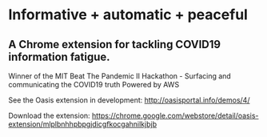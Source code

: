 # Informative + automatic + peaceful

## A Chrome extension for tackling COVID19 information fatigue. 
Winner of the MIT Beat The Pandemic II Hackathon - Surfacing and communicating the COVID19 truth
Powered by AWS

See the Oasis extension in development: http://oasisportal.info/demos/4/

Download the extension: https://chrome.google.com/webstore/detail/oasis-extension/mlplbnhhpbpgjdicgfkocgahnilkjbjb
